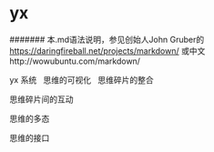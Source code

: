 # yx  
####### 本.md语法说明，参见创始人John Gruber的 https://daringfireball.net/projects/markdown/ 或中文http://wowubuntu.com/markdown/

yx 系统  
思维的可视化  
思维碎片的整合  

思维碎片间的互动  

思维的多态  

思维的接口  

